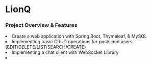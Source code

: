 # LionQ

<h3>Project Overview & Features</h3>
  <li> Create a web application with Spring Boot, Thymeleaf, & MySQL</li>
  <li> Implementing basic CRUD operations for posts and users (EDIT/DELETE/LIST/SEARCH/CREATE)</li>
  <li> Implementing a chat client with WebSocket Library<li>

  
